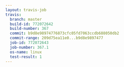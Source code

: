 ```yaml
---
layout: travis-job
travis:
  branch: master
  build-id: 772072642
  build-number: 367
  commit: b9d8e98974776873cfc05fd7063ccdb688050db2
  commit-range: 209d75ea11e0...b9d8e9897477
  job-id: 772072643
  job-number: 367.1
  os-name: linux
  test-result: 1
---
```

